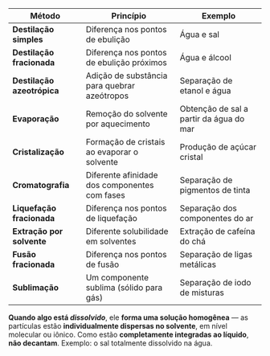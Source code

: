 | **Método**                 | **Princípio**                                 | **Exemplo**                             |
| -------------------------- | --------------------------------------------- | --------------------------------------- |
| **Destilação simples**     | Diferença nos pontos de ebulição              | Água e sal                              |
| **Destilação fracionada**  | Diferença nos pontos de ebulição próximos     | Água e álcool                           |
| **Destilação azeotrópica** | Adição de substância para quebrar azeótropos  | Separação de etanol e água              |
| **Evaporação**             | Remoção do solvente por aquecimento           | Obtenção de sal a partir da água do mar |
| **Cristalização**          | Formação de cristais ao evaporar o solvente   | Produção de açúcar cristal              |
| **Cromatografia**          | Diferente afinidade dos componentes com fases | Separação de pigmentos de tinta         |
| **Liquefação fracionada**  | Diferença nos pontos de liquefação            | Separação dos componentes do ar         |
| **Extração por solvente**  | Diferente solubilidade em solventes           | Extração de cafeína do chá              |
| **Fusão fracionada**       | Diferença nos pontos de fusão                 | Separação de ligas metálicas            |
| **Sublimação**             | Um componente sublima (sólido para gás)       | Separação de iodo de misturas           |

**Quando algo está _dissolvido_**, ele **forma uma solução homogênea** — as partículas estão **individualmente dispersas no solvente**, em nível molecular ou iônico. Como estão **completamente integradas ao líquido**, **não decantam**. Exemplo: o sal totalmente dissolvido na água.
